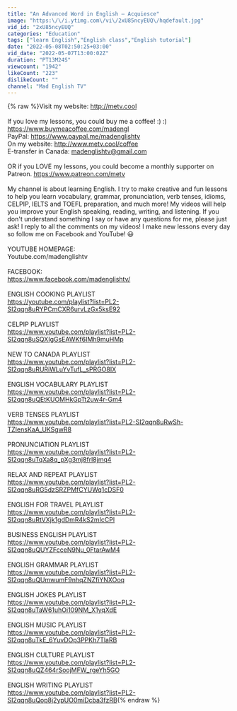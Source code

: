 ```yaml
---
title: "An Advanced Word in English – Acquiesce"
image: "https:\/\/i.ytimg.com\/vi\/2xU85ncyEUQ\/hqdefault.jpg"
vid_id: "2xU85ncyEUQ"
categories: "Education"
tags: ["learn English","English class","English tutorial"]
date: "2022-05-08T02:50:25+03:00"
vid_date: "2022-05-07T13:00:02Z"
duration: "PT13M24S"
viewcount: "1942"
likeCount: "223"
dislikeCount: ""
channel: "Mad English TV"
---
```

{% raw %}Visit my website: <a rel="nofollow" target="blank" href="http://metv.cool">http://metv.cool</a><br /><br />If you love my lessons, you could buy me a coffee! :) :)<br /><a rel="nofollow" target="blank" href="https://www.buymeacoffee.com/madengl">https://www.buymeacoffee.com/madengl</a><br />PayPal: <a rel="nofollow" target="blank" href="https://www.paypal.me/madenglishtv">https://www.paypal.me/madenglishtv</a><br />On my website: <a rel="nofollow" target="blank" href="http://www.metv.cool/coffee">http://www.metv.cool/coffee</a><br />E-transfer in Canada: madenglishtv@gmail.com<br /><br />OR if you LOVE my lessons, you could become a monthly supporter on Patreon. <a rel="nofollow" target="blank" href="https://www.patreon.com/metv">https://www.patreon.com/metv</a><br /><br />My channel is about learning English. I try to make creative and fun lessons to help you learn vocabulary, grammar, pronunciation, verb tenses, idioms, CELPIP, IELTS and TOEFL preparation, and much more! My videos will help you improve your English speaking, reading, writing, and listening. If you don't understand something I say or have any questions for me, please just ask! I reply to all the comments on my videos! I make new lessons every day so follow me on Facebook and YouTube! 😃<br /><br />YOUTUBE HOMEPAGE:<br />Youtube.com/madenglishtv<br /><br />FACEBOOK:<br /><a rel="nofollow" target="blank" href="https://www.facebook.com/madenglishtv/">https://www.facebook.com/madenglishtv/</a><br /><br />ENGLISH COOKING PLAYLIST<br /><a rel="nofollow" target="blank" href="https://youtube.com/playlist?list=PL2-SI2qqn8uRYPCmCXR6urvLzGx5ksE92">https://youtube.com/playlist?list=PL2-SI2qqn8uRYPCmCXR6urvLzGx5ksE92</a><br /><br />CELPIP PLAYLIST<br /><a rel="nofollow" target="blank" href="https://www.youtube.com/playlist?list=PL2-SI2qqn8uSQXIgGsEAWKf6IMh9muHMp">https://www.youtube.com/playlist?list=PL2-SI2qqn8uSQXIgGsEAWKf6IMh9muHMp</a><br /><br />NEW TO CANADA PLAYLIST<br /><a rel="nofollow" target="blank" href="https://www.youtube.com/playlist?list=PL2-SI2qqn8uRURiWLuYvTufL_sPRGO8IX">https://www.youtube.com/playlist?list=PL2-SI2qqn8uRURiWLuYvTufL_sPRGO8IX</a><br /><br />ENGLISH VOCABULARY PLAYLIST<br /><a rel="nofollow" target="blank" href="https://www.youtube.com/playlist?list=PL2-SI2qqn8uQEtKUOMHkGpTt2uw4r-Gm4">https://www.youtube.com/playlist?list=PL2-SI2qqn8uQEtKUOMHkGpTt2uw4r-Gm4</a><br /><br />VERB TENSES PLAYLIST<br /><a rel="nofollow" target="blank" href="https://www.youtube.com/playlist?list=PL2-SI2qqn8uRwSh-TZIensKaA_UKSgwR8">https://www.youtube.com/playlist?list=PL2-SI2qqn8uRwSh-TZIensKaA_UKSgwR8</a><br /><br />PRONUNCIATION PLAYLIST<br /><a rel="nofollow" target="blank" href="https://www.youtube.com/playlist?list=PL2-SI2qqn8uTqXa8q_pXg3mj8frl8jmq4">https://www.youtube.com/playlist?list=PL2-SI2qqn8uTqXa8q_pXg3mj8frl8jmq4</a><br /><br />RELAX AND REPEAT PLAYLIST<br /><a rel="nofollow" target="blank" href="https://www.youtube.com/playlist?list=PL2-SI2qqn8uRG5dzSRZPMfCYUWq1cDSF0">https://www.youtube.com/playlist?list=PL2-SI2qqn8uRG5dzSRZPMfCYUWq1cDSF0</a><br /><br />ENGLISH FOR TRAVEL PLAYLIST<br /><a rel="nofollow" target="blank" href="https://www.youtube.com/playlist?list=PL2-SI2qqn8uRtVXjk1gdDmR4kS2mIcCPl">https://www.youtube.com/playlist?list=PL2-SI2qqn8uRtVXjk1gdDmR4kS2mIcCPl</a><br /><br />BUSINESS ENGLISH PLAYLIST<br /><a rel="nofollow" target="blank" href="https://www.youtube.com/playlist?list=PL2-SI2qqn8uQUYZFcceN9Nu_0FtarAwM4">https://www.youtube.com/playlist?list=PL2-SI2qqn8uQUYZFcceN9Nu_0FtarAwM4</a><br /><br />ENGLISH GRAMMAR PLAYLIST<br /><a rel="nofollow" target="blank" href="https://www.youtube.com/playlist?list=PL2-SI2qqn8uQUmwumF9nhqZNZfiYNXOoq">https://www.youtube.com/playlist?list=PL2-SI2qqn8uQUmwumF9nhqZNZfiYNXOoq</a><br /><br />ENGLISH JOKES PLAYLIST<br /><a rel="nofollow" target="blank" href="https://www.youtube.com/playlist?list=PL2-SI2qqn8uTaW61uhOi109NM_X1yqXdE">https://www.youtube.com/playlist?list=PL2-SI2qqn8uTaW61uhOi109NM_X1yqXdE</a><br /><br />ENGLISH MUSIC PLAYLIST<br /><a rel="nofollow" target="blank" href="https://www.youtube.com/playlist?list=PL2-SI2qqn8uTkE_6YuvDOp3PPKh7TlaRB">https://www.youtube.com/playlist?list=PL2-SI2qqn8uTkE_6YuvDOp3PPKh7TlaRB</a><br /><br />ENGLISH CULTURE PLAYLIST<br /><a rel="nofollow" target="blank" href="https://www.youtube.com/playlist?list=PL2-SI2qqn8uQZ464rSoojMFW_rgeYh5GO">https://www.youtube.com/playlist?list=PL2-SI2qqn8uQZ464rSoojMFW_rgeYh5GO</a><br /><br />ENGLISH WRITING PLAYLIST<br /><a rel="nofollow" target="blank" href="https://www.youtube.com/playlist?list=PL2-SI2qqn8uQop8j2ypUO0miDcba3fzRB">https://www.youtube.com/playlist?list=PL2-SI2qqn8uQop8j2ypUO0miDcba3fzRB</a>{% endraw %}
